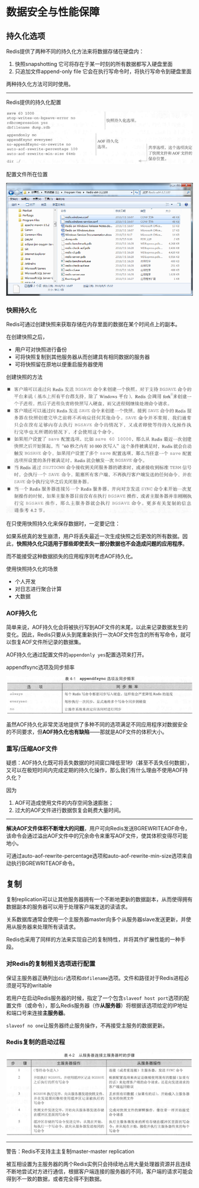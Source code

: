 # 数据安全与性能保障 #

## 持久化选项 ##

Redis提供了两种不同的持久化方法来将数据存储在硬盘内：

1. 快照snapshotting 它可将存在于某一时刻的所有数据都写入硬盘里面
2. 只追加文件append-only file 它会在执行写命令时，将执行写命令到硬盘里面

两种持久化方法可同时使用。

---

Redis提供的持久化配置

![](image/401.png)

配置文件所在位置

![](image/402.png)

### 快照持久化 ###

Redis可通过创建快照来获取存储在内存里面的数据在某个时间点上的副本。

在创建快照之后，

- 用户可对快照进行备份
- 可将快照复制到其他服务器从而创建具有相同数据的服务器
- 可将快照留在原地以便重启服务器使用

创建快照的方法

![](image/403.png)

在只使用快照持久化来保存数据时，一定要记住：

如果系统真的发生崩溃，用户将丢失最近一次生成快照之后更改的所有数据。因此，**快照持久化只适用于那些即使丢失一部分数据也不会造成问题的应用程序**。


而不能接受这种数据损失的应用程序则考虑AOF持久化。


使用快照持久化的场景

- 个人开发
- 对日志进行聚合计算
- 大数据

### AOF持久化 ###

简单来说，AOF持久化会将被执行写到AOF文件的末尾，以此来记录数据发生的变化。因此，Redis只要从头到尾重新执行一次AOF文件包含的所有写命令，就可以恢复AOF文件所记录的数据集。


AOF持久化通过配置文件的`appendonly yes`配置选项来打开。

appendfsync选项及同步频率

![](image/404.png)

虽然AOF持久化非常灵活地提供了多种不同的选项满足不同应用程序对数据安全的不同要求，但**AOF持久化也有缺陷**——那就是AOF文件的体积大小。

### 重写/压缩AOF文件 ###

疑惑：AOF持久化既可将丢失数据的时间窗口降低至1秒（甚至不丢失任何数据），又可以在极短时间内完成定期的持久化操作，那么我们有什么理由不使用AOF持久化？

因为

1. AOF可造成使用文件的内存空间急速膨胀；
2. 过大的AOF文件进行数据恢复会耗费大量时间。

---

**解决AOF文件体积不断增大的问题**，用户可向Redis发送BGREWRITEAOF命令，该命令会通过溢出AOF文件中的冗余命令来重写AOF文件，使其体积变得尽可能地小。


可通过auto-aof-rewrite-percentage选项和auto-aof-rewrite-min-size选项来自动执行BGREWRITEAOF命令。

## 复制 ##

复制replication可以让其他服务器拥有一个不断地更新的数据副本，从而使得拥有数据副本的服务器可以用于处理客户端发送的读请求。

关系数据库通常会使用一个主服务器master向多个从服务器slave发送更新，并使用从服务器来处理所有读请求。

Redis也采用了同样的方法来实现自己的复制特性，并将其作扩展性能的一种手段。

### 对Redis的复制相关选项进行配置 ###

保证主服务器正确列出`dir`选项和`dbfilename`选项。文件和路径对于Redis进程必须是可写的writable

若用户在启动Redis服务器的时候，指定了一个包含`slaveof host port`选项的配置文件（或命令），那么Redis服务器（作**从服务器**）将根据该选项给定的IP地址和端口号来连接**主服务器**。

`slaveof no one`让服务器终止服务操作，不再接受主服务的数据更新。

### Redis复制的启动过程 ###

![](image/405.png)

---

警告：Redis不支持主主复制master-master replication

被互相设置为主服务器的两个Redis实例只会持续地占用大量处理器资源并且连续不断地尝试对方进行通信，根据客户端连接的服务器的不同，客户端的请求可能会得到不一致的数据，或者完全得不到数据。


















